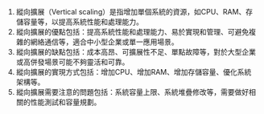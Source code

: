 1. 縱向擴展（Vertical scaling）是指增加單個系統的資源，如CPU、RAM、存儲容量等，以提高系統性能和處理能力。
2. 縱向擴展的優點包括：提高系統性能和處理能力、易於實現和管理、可避免複雜的網絡通信等，適合中小型企業或單一應用場景。
3. 縱向擴展的缺點包括：成本高昂、可擴展性不足、單點故障等，對於大型企業或高併發場景可能不夠靈活和可靠。
4. 縱向擴展的實現方式包括：增加CPU、增加RAM、增加存儲容量、優化系統架構等。
5. 縱向擴展需要注意的問題包括：系統容量上限、系統堆疊修改等，需要做好相關的性能測試和容量規劃。